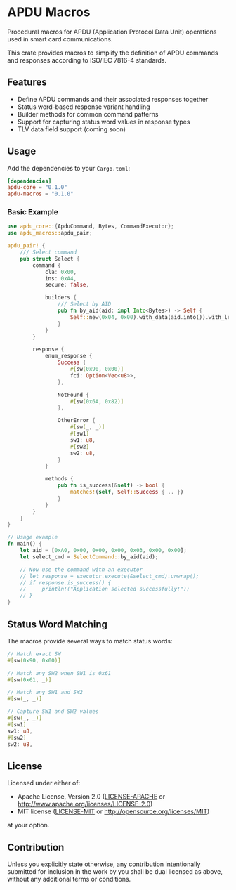 # APDU Macros

Procedural macros for APDU (Application Protocol Data Unit) operations used in smart card communications.

This crate provides macros to simplify the definition of APDU commands and responses according to ISO/IEC 7816-4 standards.

## Features

- Define APDU commands and their associated responses together
- Status word-based response variant handling
- Builder methods for common command patterns
- Support for capturing status word values in response types
- TLV data field support (coming soon)

## Usage

Add the dependencies to your `Cargo.toml`:

```toml
[dependencies]
apdu-core = "0.1.0"
apdu-macros = "0.1.0"
```

### Basic Example

```rust
use apdu_core::{ApduCommand, Bytes, CommandExecutor};
use apdu_macros::apdu_pair;

apdu_pair! {
    /// Select command
    pub struct Select {
        command {
            cla: 0x00,
            ins: 0xA4,
            secure: false,

            builders {
                /// Select by AID
                pub fn by_aid(aid: impl Into<Bytes>) -> Self {
                    Self::new(0x04, 0x00).with_data(aid.into()).with_le(0)
                }
            }
        }

        response {
            enum_response {
                Success {
                    #[sw(0x90, 0x00)]
                    fci: Option<Vec<u8>>,
                },

                NotFound {
                    #[sw(0x6A, 0x82)]
                },

                OtherError {
                    #[sw(_, _)]
                    #[sw1]
                    sw1: u8,
                    #[sw2]
                    sw2: u8,
                }
            }

            methods {
                pub fn is_success(&self) -> bool {
                    matches!(self, Self::Success { .. })
                }
            }
        }
    }
}

// Usage example
fn main() {
    let aid = [0xA0, 0x00, 0x00, 0x00, 0x03, 0x00, 0x00];
    let select_cmd = SelectCommand::by_aid(aid);

    // Now use the command with an executor
    // let response = executor.execute(&select_cmd).unwrap();
    // if response.is_success() {
    //     println!("Application selected successfully!");
    // }
}
```

## Status Word Matching

The macros provide several ways to match status words:

```rust
// Match exact SW
#[sw(0x90, 0x00)]

// Match any SW2 when SW1 is 0x61
#[sw(0x61, _)]

// Match any SW1 and SW2
#[sw(_, _)]

// Capture SW1 and SW2 values
#[sw(_, _)]
#[sw1]
sw1: u8,
#[sw2]
sw2: u8,
```

## License

Licensed under either of:

- Apache License, Version 2.0 ([LICENSE-APACHE](LICENSE-APACHE) or http://www.apache.org/licenses/LICENSE-2.0)
- MIT license ([LICENSE-MIT](LICENSE-MIT) or http://opensource.org/licenses/MIT)

at your option.

## Contribution

Unless you explicitly state otherwise, any contribution intentionally submitted for inclusion in the work by you shall be dual licensed as above, without any additional terms or conditions.
